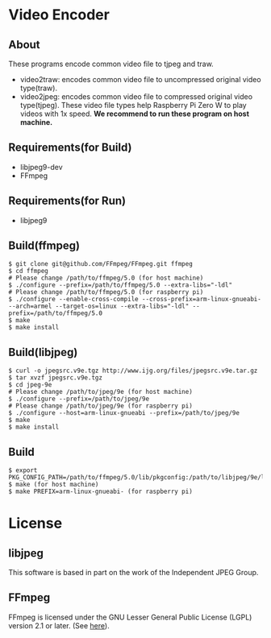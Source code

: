 # Video Encoder
## About
These programs encode common video file to tjpeg and traw.
- video2traw: encodes common video file to uncompressed original video type(traw).
- video2jpeg: encodes common video file to compressed original video type(tjpeg).
These video file types help Raspberry Pi Zero W to play videos with 1x
speed.
**We recommend to run these program on host machine.**
## Requirements(for Build)
- libjpeg9-dev
- FFmpeg
## Requirements(for Run)
- libjpeg9
## Build(ffmpeg)
```
$ git clone git@github.com/FFmpeg/FFmpeg.git ffmpeg
$ cd ffmpeg
# Please change /path/to/ffmpeg/5.0 (for host machine)
$ ./configure --prefix=/path/to/ffmpeg/5.0 --extra-libs="-ldl"
# Please change /path/to/ffmpeg/5.0 (for raspberry pi)
$ ./configure --enable-cross-compile --cross-prefix=arm-linux-gnueabi-
--arch=armel --target-os=linux --extra-libs="-ldl" --prefix=/path/to/ffmpeg/5.0
$ make
$ make install
```

## Build(libjpeg)
```
$ curl -o jpegsrc.v9e.tgz http://www.ijg.org/files/jpegsrc.v9e.tar.gz
$ tar xvzf jpegsrc.v9e.tgz
$ cd jpeg-9e
# Please change /path/to/jpeg/9e (for host machine)
$ ./configure --prefix=/path/to/jpeg/9e
# Please change /path/to/jpeg/9e (for raspberry pi)
$ ./configure --host=arm-linux-gnueabi --prefix=/path/to/jpeg/9e
$ make
$ make install
```

## Build
```
$ export PKG_CONFIG_PATH=/path/to/ffmpeg/5.0/lib/pkgconfig:/path/to/libjpeg/9e/lib/pkgconfig
$ make (for host machine)
$ make PREFIX=arm-linux-gnueabi- (for raspberry pi)
```
# License
## libjpeg
This software is based in part on the work of the Independent JPEG Group.
## FFmpeg
FFmpeg is licensed under the GNU Lesser General Public License (LGPL) version 2.1 or later.
(See [here](https://www.ffmpeg.org/legal.html)).
